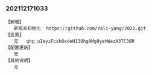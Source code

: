 ### 202112171033
	【新增】
	   新版本初始化  https://github.com/Yali-yang/2021.git
	【变更】
	   无   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
    【配置更新】
       无
    【其他说明】
       无
	